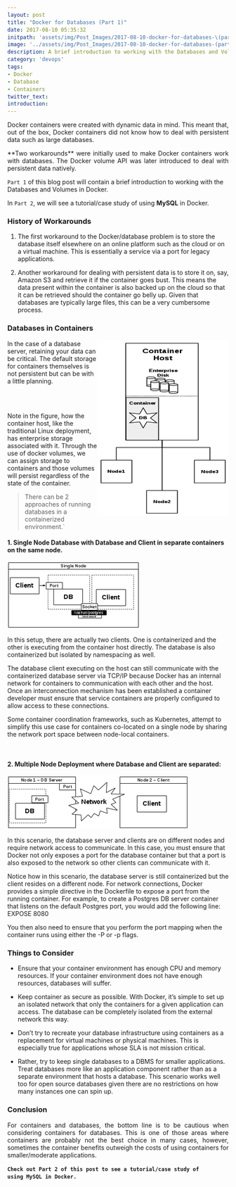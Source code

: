 ```yaml
---
layout: post
title: "Docker for Databases (Part 1)"
date: 2017-08-10 05:35:32
initpath: 'assets/img/Post_Images/2017-08-10-docker-for-databases-\(part-1\)/docker_database.jpg'
image: '../assets/img/Post_Images/2017-08-10-docker-for-databases-(part-1)/docker_database.jpg'
description: A brief introduction to working with the Databases and Volumes in Docker.
category: 'devops'
tags:
- Docker
- Database
- Containers
twitter_text:
introduction:
---
```

<p align="justify">
Docker containers were created with dynamic data in mind. This meant that, out of the box, Docker containers did not know how to deal with persistent data such as large databases.

</p>
<p align="justify">
**Two workarounds** were initially used to make Docker containers work with databases. The Docker volume API was later introduced to deal with persistent data natively.


`Part 1` of this blog post will contain a brief introduction to working with the Databases and Volumes in Docker.

</p>
<p align="justify">

In `Part 2`, we will see a tutorial/case study of using **MySQL** in Docker.

</p>

### History of Workarounds


1. The first workaround to the Docker/database problem is to store the database itself elsewhere on an online platform such as the cloud or on a virtual machine. This is essentially a service via a port for legacy applications.


2. Another workaround for dealing with persistent data is to store it on, say, Amazon S3 and retrieve it if the container goes bust. This means the data present within the container is also backed up on the cloud so that it can be retrieved should the container go belly up. Given that databases are typically large files, this can be a very cumbersome process.


### Databases in Containers

<p align="justify">
<img align="right" width="300" height="400" src="../assets/img/Post_Images/2017-08-10-docker-for-databases-(part-1)/docker1.png">   

In the case of a database server, retaining your data can be critical. The default storage for containers themselves is not persistent but can be with a little planning.

<br> <br>

Note in the figure, how the container host, like the traditional Linux deployment, has enterprise storage associated with it. Through the use of docker volumes, we can assign storage to containers and those volumes will persist regardless of the state of the container.

</p>

> There can be 2 approaches of running databases in a containerized environment.`

#### 1. Single Node Database with Database and Client in separate containers on the same node.

![placeholder](<../assets/img/Post_Images/2017-08-10-docker-for-databases-(part-1)/docker2.png> "Docker with Databases")



In this setup, there are actually two clients. One is containerized and the other is executing from the container host directly. The database is also containerized but isolated by namespacing as well.

The database client executing on the host can still communicate with the containerized database server via TCP/IP because Docker has an internal network for containers to communication with each other and the host. Once an interconnection mechanism has been established a container developer must ensure that service containers are properly configured to allow access to these connections.


Some container coordination frameworks, such as Kubernetes, attempt to simplify this use case for containers co-located on a single node by sharing the network port space between node-local containers.

<br>

####  2. Multiple Node Deployment where Database and Client are separated:

![placeholder](<../assets/img/Post_Images/2017-08-10-docker-for-databases-(part-1)/docker3.png> "Jenkins Git")

In this scenario, the database server and clients are on different nodes and require network access to communicate. In this case, you must ensure that Docker not only exposes a port for the database container but that a port is also exposed to the network so other clients can communicate with it.

Notice how in this scenario, the database server is still containerized but the client resides on a different node. For network connections, Docker provides a simple directive in the Dockerfile to expose a port from the running container. For example, to create a Postgres DB server container that listens on the default Postgres port, you would add the following line: EXPOSE 8080

You then also need to ensure that you perform the port mapping when the container runs using either the -P or -p flags.


### Things to Consider


- Ensure that your container environment has enough CPU and memory resources. If your container environment does not have enough resources, databases will suffer.


* Keep container as secure as possible. With Docker, it’s simple to set up an isolated network that only the containers for a given application can access. The database can be completely isolated from the external network this way.


* Don’t try to recreate your database infrastructure using containers as a replacement for virtual machines or physical machines. This is especially true for applications whose SLA is not mission critical.


* Rather, try to keep single databases to a DBMS for smaller applications. Treat databases more like an application component rather than as a separate environment that hosts a database. This scenario works well too for open source databases given there are no restrictions on how many instances one can spin up.


### Conclusion

<p align="justify">
For containers and databases, the bottom line is to be cautious when considering containers for databases. This is one of those areas where containers are probably not the best choice in many cases, however, sometimes the container benefits outweigh the costs of using containers for smaller/moderate applications.

</p>


**`Check out Part 2 of this post to see a tutorial/case study of using MySQL in Docker.`**